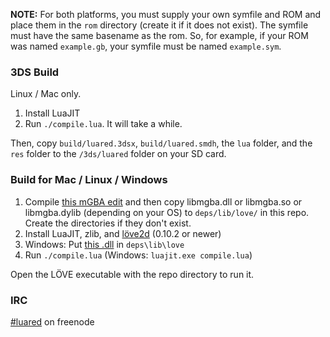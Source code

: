 **NOTE:** For both platforms, you must supply your own symfile and ROM and place them in the `rom` directory (create it if it does not exist). The symfile must have the same basename as the rom. So, for example, if your ROM was named `example.gb`, your symfile must be named `example.sym`.

### 3DS Build

Linux / Mac only.

1. Install LuaJIT
2. Run `./compile.lua`. It will take a while.

Then, copy `build/luared.3dsx`, `build/luared.smdh`, the `lua` folder, and the `res` folder to the `/3ds/luared` folder on your SD card.

### Build for Mac / Linux / Windows

1. Compile [this mGBA edit](https://github.com/N64N64/mgba) and then copy libmgba.dll or libmgba.so or libmgba.dylib (depending on your OS) to `deps/lib/love/` in this repo. Create the directories if they don't exist.
2. Install LuaJIT, zlib, and [löve2d](https://love2d.org/) (0.10.2 or newer)
3. Windows: Put [this .dll](https://github.com/N64N64/mgba/releases/download/1/freetype6.dll) in `deps\lib\love`
4. Run `./compile.lua` (Windows: `luajit.exe compile.lua`)

Open the LÖVE executable with the repo directory to run it.

### IRC

[#luared](https://kiwiirc.com/client/irc.freenode.net?channel=#luared) on freenode
